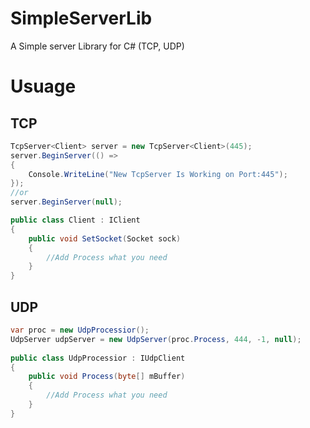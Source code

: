# SimpleServerLib
A Simple server Library for C# (TCP, UDP)

# Usuage

## TCP
```cs
TcpServer<Client> server = new TcpServer<Client>(445);
server.BeginServer(() =>
{
    Console.WriteLine("New TcpServer Is Working on Port:445");
});
//or
server.BeginServer(null);

public class Client : IClient
{
    public void SetSocket(Socket sock)
    {
        //Add Process what you need
    }
}
```

## UDP
```cs
var proc = new UdpProcessior();
UdpServer udpServer = new UdpServer(proc.Process, 444, -1, null);
    
public class UdpProcessior : IUdpClient
{
    public void Process(byte[] mBuffer)
    {
        //Add Process what you need
    }
}
```
